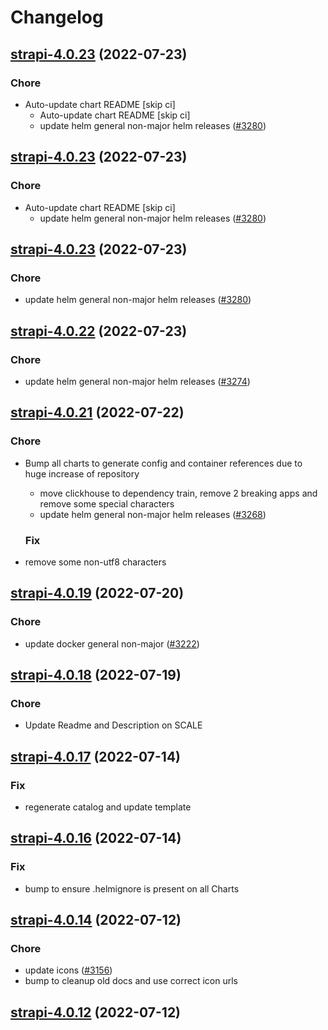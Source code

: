 # Changelog



## [strapi-4.0.23](https://github.com/truecharts/apps/compare/strapi-4.0.22...strapi-4.0.23) (2022-07-23)

### Chore

- Auto-update chart README [skip ci]
  - Auto-update chart README [skip ci]
  - update helm general non-major helm releases ([#3280](https://github.com/truecharts/apps/issues/3280))




## [strapi-4.0.23](https://github.com/truecharts/apps/compare/strapi-4.0.22...strapi-4.0.23) (2022-07-23)

### Chore

- Auto-update chart README [skip ci]
  - update helm general non-major helm releases ([#3280](https://github.com/truecharts/apps/issues/3280))




## [strapi-4.0.23](https://github.com/truecharts/apps/compare/strapi-4.0.22...strapi-4.0.23) (2022-07-23)

### Chore

- update helm general non-major helm releases ([#3280](https://github.com/truecharts/apps/issues/3280))




## [strapi-4.0.22](https://github.com/truecharts/apps/compare/strapi-4.0.21...strapi-4.0.22) (2022-07-23)

### Chore

- update helm general non-major helm releases ([#3274](https://github.com/truecharts/apps/issues/3274))




## [strapi-4.0.21](https://github.com/truecharts/apps/compare/strapi-4.0.19...strapi-4.0.21) (2022-07-22)

### Chore

- Bump all charts to generate config and container references due to huge increase of repository
  - move clickhouse to dependency train, remove 2 breaking apps and remove some special characters
  - update helm general non-major helm releases ([#3268](https://github.com/truecharts/apps/issues/3268))

  ### Fix

- remove some non-utf8 characters



## [strapi-4.0.19](https://github.com/truecharts/apps/compare/strapi-4.0.18...strapi-4.0.19) (2022-07-20)

### Chore

- update docker general non-major ([#3222](https://github.com/truecharts/apps/issues/3222))



## [strapi-4.0.18](https://github.com/truecharts/apps/compare/strapi-4.0.17...strapi-4.0.18) (2022-07-19)

### Chore

- Update Readme and Description on SCALE



## [strapi-4.0.17](https://github.com/truecharts/apps/compare/strapi-4.0.16...strapi-4.0.17) (2022-07-14)

### Fix

- regenerate catalog and update template



## [strapi-4.0.16](https://github.com/truecharts/apps/compare/strapi-4.0.14...strapi-4.0.16) (2022-07-14)

### Fix

- bump to ensure .helmignore is present on all Charts



## [strapi-4.0.14](https://github.com/truecharts/apps/compare/strapi-4.0.12...strapi-4.0.14) (2022-07-12)

### Chore

- update icons ([#3156](https://github.com/truecharts/apps/issues/3156))
- bump to cleanup old docs and use correct icon urls



## [strapi-4.0.12](https://github.com/truecharts/apps/compare/strapi-4.0.11...strapi-4.0.12) (2022-07-12)
